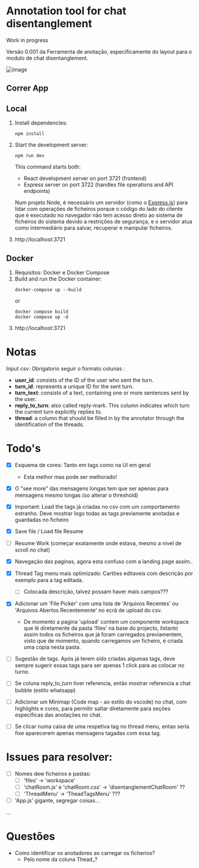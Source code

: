 # Annotation tool for chat disentanglement

Work in progress

Versão 0.001 da Ferramenta de anotação, especificamente do layout para o modulo de chat disentanglement.

![image](https://github.com/user-attachments/assets/16f4947e-035c-4039-90f8-b57516efae56)

## Correr App

## Local

1. Install dependencies:
   ```
   npm install
   ```
2. Start the development server:
   ```
   npm run dev
   ```
   This command starts both:
      - React development server on port 3721 (frontend)
      - Express server on port 3722 (handles file operations and API endpoints)

   Num projeto Node, é necessário um servidor (como o [Express.js](https://expressjs.com/en/starter/installing.html)) para lidar com operações de ficheiros porque o código do lado do cliente que é executado no navegador não tem acesso direto ao sistema de ficheiros do sistema devido a restrições de segurança, e o servidor atua como intermediário para salvar, recuperar e manipular ficheiros.

3. http://localhost:3721 

## Docker

1. Requisitos: Docker e Docker Compose
2. Build and run the Docker container:
   ```
   docker-compose up --build
   ```
   or
   ```
   docker compose build
   docker compose up -d
   ```
3. http://localhost:3721

# Notas

Input csv: Obrigatorio seguir o formato colunas :
- **user_id**: consists of the ID of the user who sent the turn.
- **turn_id**: represents a unique ID for the sent turn.
- **turn_text**: consists of a text, containing one or more sentences sent by the user.
- **reply_to_turn**: also called reply-mark. This column indicates which turn the current turn explicitly replies to.
- **thread**: a column that should be filled in by the annotator through the identification of the threads.

# Todo's

- [x] Esquema de cores: Tanto em tags como na UI em geral
   - Esta melhor mas pode ser melhorado!

- [x] O "see more" das mensagens longas tem que ser apenas para mensagens mesmo longas (so alterar o threshold)

- [x] Important: Load the tags já criadas no csv com um comportamento estranho. Deve mostrar logo todas as tags previamente anotadas e guardadas no ficheiro

- [x] Save file / Load file Resume

- [ ] Resume Work (começar exatamente onde estava, mesmo a nivel de scroll no chat)

- [x] Navegação das paginas, agora esta confuso com a landing page assim..

- [x] Thread Tag menu mais optimizado: Cartões editaveis com descrição por exemplo para a tag editada.
   - [ ] Colocada descrição, talvez possam haver mais campos???

- [x] Adicionar um 'File Picker' com uma lista de 'Arquivos Recentes' ou 'Arquivos Abertos Recentemente' no ecrã de upload do csv.
   - De momento a pagina 'upload' contem um componente workspace que lê diretamente da pasta 'files' na base do projecto, listanto assim todos os ficheiros que já foram carregados previamentem, visto que de momento, quando carregamos um ficheiro, é criada uma copia nesta pasta.

- [ ] Sugestão de tags. Após já terem sido criadas algumas tags, deve sempre sugerir essas tags para ser apenas 1 click para as colocar no turno.

- [ ] Se coluna reply_to_turn tiver referencia, então mostrar referencia a chat bubble (estilo whatsapp)

- [ ] Adicionar um Minimap (Code map - ao estilo do vscode) no chat, com highlights e cores, para permitir saltar diretamente para seções específicas das anotações no chat.

- [ ] Se clicar numa caixa de uma respetiva tag no thread menu, entao seria fixe aparecerem apenas mensagens tagadas com essa tag.

# Issues para resolver: 

- [ ] Nomes dew ficheiros e pastas:
   - [ ] 'files' -> 'workspace'
   - [ ] 'chatRoom.js' e 'chatRoom.css' -> 'disentanglementChatRoom' ??
   - [ ] 'ThreadMenu' -> 'TheadTagsMenu' ??? 
- [ ] 'App.js' gigante, segregar coisas...

...

# Questões 

- Como identificar os anotadores ao carregar os ficherios?
   - Pelo nome da coluna Thead_<nome>?